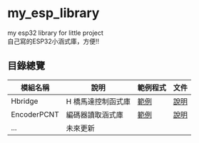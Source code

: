 # my_esp_library
my esp32 library for little project  
自己寫的ESP32小涵式庫，方便!!

## 目錄總覽

| 模組名稱         | 說明                       | 範例程式    | 文件                    |
|---------------  |--------------------------  |----------   |------                   |
| Hbridge         | H 橋馬達控制函式庫           | [範例](./Hbridge/examples/Hbridge_test/Hbridge_test.ino) | [說明](./Hbridge/README.md) |
| EncoderPCNT     | 編碼器讀取涵式庫             | [範例](./EncoderPCNT\examples\encoder_demo\encoder_demo.ino)| [說明](./EncoderPCNT\README.md) |
| ...             | 未來更新     |          |      |
